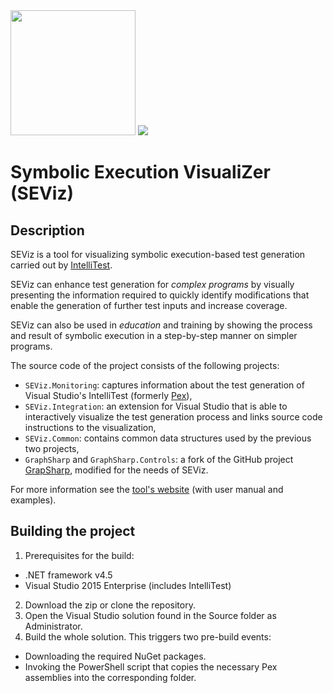 <img src="http://docs.inf.mit.bme.hu/seviz/images/seviz-logo.png" width="200" />
<img src="https://seviz.visualstudio.com/DefaultCollection/_apis/public/build/definitions/f0992fd0-b212-4fd9-b74b-4be525d6556f/2/badge" />

# Symbolic Execution VisualiZer (SEViz)

## Description

SEViz is a tool for visualizing symbolic execution-based test generation carried out by [IntelliTest](https://msdn.microsoft.com/en-us/library/dn823749.aspx).

SEViz can enhance test generation for *complex programs* by visually presenting the information required to quickly identify modifications that enable the generation of further test inputs and increase coverage.

SEViz can also be used in *education* and training by showing the process and result of symbolic execution in a step-by-step manner on simpler programs.

The source code of the project consists of the following projects:

* `SEViz.Monitoring`: captures information about the test generation of Visual Studio's IntelliTest (formerly [Pex](http://research.microsoft.com/en-us/projects/pex/)),
* `SEViz.Integration`: an extension for Visual Studio that is able to interactively visualize the test generation process and links source code instructions to the visualization,
* `SEViz.Common`: contains common data structures used by the previous two projects,
* `GraphSharp` and `GraphSharp.Controls`: a fork of the GitHub project [GrapSharp](https://github.com/andypelzer/GraphSharp/tree/c9c2c8d9070e3c541f2cf60ec0b6213e0235e727), modified for the needs of SEViz.

For more information see the [tool's website](http://ftsrg.github.io/seviz) (with user manual and examples).

## Building the project

1. Prerequisites for the build:
 * .NET framework v4.5
 * Visual Studio 2015 Enterprise (includes IntelliTest)
2. Download the zip or clone the repository.
3. Open the Visual Studio solution found in the Source folder as Administrator.
4. Build the whole solution. This triggers two pre-build events:
 * Downloading the required NuGet packages.
 * Invoking the PowerShell script that copies the necessary Pex assemblies into the corresponding folder.
